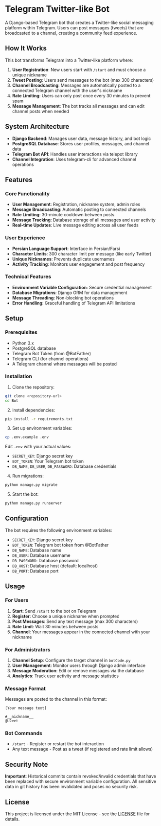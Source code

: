 # Telegram Twitter-like Bot

A Django-based Telegram bot that creates a Twitter-like social messaging platform within Telegram. Users can post messages (tweets) that are broadcasted to a channel, creating a community feed experience.

## How It Works

This bot transforms Telegram into a Twitter-like platform where:

1. **User Registration**: New users start with `/start` and must choose a unique nickname
2. **Tweet Posting**: Users send messages to the bot (max 300 characters)
3. **Channel Broadcasting**: Messages are automatically posted to a connected Telegram channel with the user's nickname
4. **Rate Limiting**: Users can only post once every 30 minutes to prevent spam
5. **Message Management**: The bot tracks all messages and can edit channel posts when needed

## System Architecture

- **Django Backend**: Manages user data, message history, and bot logic
- **PostgreSQL Database**: Stores user profiles, messages, and channel data
- **Telegram Bot API**: Handles user interactions via telepot library
- **Channel Integration**: Uses telegram-cli for advanced channel operations

## Features

### Core Functionality
- **User Management**: Registration, nickname system, admin roles
- **Message Broadcasting**: Automatic posting to connected channels  
- **Rate Limiting**: 30-minute cooldown between posts
- **Message Tracking**: Database storage of all messages and user activity
- **Real-time Updates**: Live message editing across all user feeds

### User Experience
- **Persian Language Support**: Interface in Persian/Farsi
- **Character Limits**: 300 character limit per message (like early Twitter)
- **Unique Nicknames**: Prevents duplicate usernames
- **Activity Tracking**: Monitors user engagement and post frequency

### Technical Features
- **Environment Variable Configuration**: Secure credential management
- **Database Migrations**: Django ORM for data management
- **Message Threading**: Non-blocking bot operations
- **Error Handling**: Graceful handling of Telegram API limitations

## Setup

### Prerequisites

- Python 3.x
- PostgreSQL database
- Telegram Bot Token (from @BotFather)
- Telegram CLI (for channel operations)
- A Telegram channel where messages will be posted

### Installation

1. Clone the repository:
```bash
git clone <repository-url>
cd Bot
```

2. Install dependencies:
```bash
pip install -r requirements.txt
```

3. Set up environment variables:
```bash
cp .env.example .env
```

Edit `.env` with your actual values:
- `SECRET_KEY`: Django secret key
- `BOT_TOKEN`: Your Telegram bot token
- `DB_NAME`, `DB_USER`, `DB_PASSWORD`: Database credentials

4. Run migrations:
```bash
python manage.py migrate
```

5. Start the bot:
```bash
python manage.py runserver
```

## Configuration

The bot requires the following environment variables:

- `SECRET_KEY`: Django secret key
- `BOT_TOKEN`: Telegram bot token from @BotFather
- `DB_NAME`: Database name
- `DB_USER`: Database username
- `DB_PASSWORD`: Database password
- `DB_HOST`: Database host (default: localhost)
- `DB_PORT`: Database port

## Usage

### For Users
1. **Start**: Send `/start` to the bot on Telegram
2. **Register**: Choose a unique nickname when prompted
3. **Post Messages**: Send any text message (max 300 characters)
4. **Rate Limit**: Wait 30 minutes between posts
5. **Channel**: Your messages appear in the connected channel with your nickname

### For Administrators
1. **Channel Setup**: Configure the target channel in `botCode.py`
2. **User Management**: Monitor users through Django admin interface
3. **Message Moderation**: Edit or remove messages via the database
4. **Analytics**: Track user activity and message statistics

### Message Format
Messages are posted to the channel in this format:
```
[Your message text]

#__nickname__
@U2eet
```

### Bot Commands
- `/start` - Register or restart the bot interaction
- Any text message - Post as a tweet (if registered and rate limit allows)

## Security Note

**Important**: Historical commits contain revoked/invalid credentials that have been replaced with secure environment variable configuration. All sensitive data in git history has been invalidated and poses no security risk.

## License

This project is licensed under the MIT License - see the [LICENSE](LICENSE) file for details.